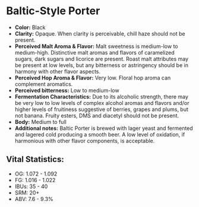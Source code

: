 # Baltic-Style Porter

- **Color:** Black
- **Clarity:** Opaque. When clarity is perceivable, chill haze should not be present.
- **Perceived Malt Aroma & Flavor:** Malt sweetness is medium-low to medium-high. Distinctive malt aromas and flavors of caramelized sugars, dark sugars and licorice are present. Roast malt attributes may be present at low levels, but any bitterness or astringency should be in harmony with other flavor aspects.
- **Perceived Hop Aroma & Flavor:** Very low. Floral hop aroma can complement aromatics.
- **Perceived bitterness:** Low to medium-low
- **Fermentation Characteristics:** Due to its alcoholic strength, there may be very low to low levels of complex alcohol aromas and flavors and/or higher levels of fruitiness suggestive of berries, grapes and plums, but not banana. Fruity esters, DMS and diacetyl should not be present.
- **Body:** Medium to full
- **Additional notes:** Baltic Porter is brewed with lager yeast and fermented and lagered cold producing a smooth beer. A low level of oxidation, if harmonious with other flavor components, is acceptable.

## Vital Statistics:

- OG: 1.072 - 1.092
- FG: 1.016 - 1.022
- IBUs: 35 - 40
- SRM: 20+
- ABV: 7.6 - 9.3%
